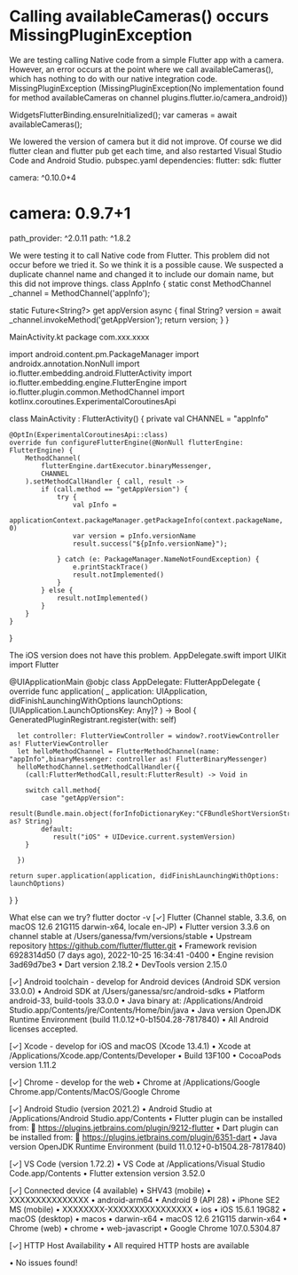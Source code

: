 
# Calling availableCameras() occurs MissingPluginException

We are testing calling Native code from a simple Flutter app with a camera.
However, an error occurs at the point where we call availableCameras(), which has nothing to do with our native integration code.
MissingPluginException (MissingPluginException(No implementation found for method availableCameras on channel plugins.flutter.io/camera_android))

WidgetsFlutterBinding.ensureInitialized();
var cameras = await availableCameras();

We lowered the version of camera but it did not improve.
Of course we did flutter clean and flutter pub get each time, and also restarted Visual Studio Code and Android Studio.
pubspec.yaml
dependencies:
  flutter:
    sdk: flutter

  camera: ^0.10.0+4
  # camera: 0.9.7+1
  path_provider: ^2.0.11
  path: ^1.8.2

We were testing it to call Native code from Flutter. This problem did not occur before we tried it. So we think it is a possible cause. We suspected a duplicate channel name and changed it to include our domain name, but this did not improve things.
class AppInfo {
  static const MethodChannel _channel = MethodChannel('appInfo');

  static Future<String?> get appVersion async {
    final String? version = await _channel.invokeMethod('getAppVersion');
    return version;
  }
}

MainActivity.kt
package com.xxx.xxxx

import android.content.pm.PackageManager
import androidx.annotation.NonNull
import io.flutter.embedding.android.FlutterActivity
import io.flutter.embedding.engine.FlutterEngine
import io.flutter.plugin.common.MethodChannel
import kotlinx.coroutines.ExperimentalCoroutinesApi

class MainActivity : FlutterActivity() {
    private val CHANNEL = "appInfo"

    @OptIn(ExperimentalCoroutinesApi::class)
    override fun configureFlutterEngine(@NonNull flutterEngine: FlutterEngine) {
        MethodChannel(
            flutterEngine.dartExecutor.binaryMessenger,
            CHANNEL
        ).setMethodCallHandler { call, result ->
            if (call.method == "getAppVersion") {
                try {
                    val pInfo =
                        applicationContext.packageManager.getPackageInfo(context.packageName, 0)
                    var version = pInfo.versionName
                    result.success("${pInfo.versionName}");

                } catch (e: PackageManager.NameNotFoundException) {
                    e.printStackTrace()
                    result.notImplemented()
                }
            } else {
                result.notImplemented()
            }
        }
    }
}

The iOS version does not have this problem.
AppDelegate.swift
import UIKit
import Flutter

@UIApplicationMain
@objc class AppDelegate: FlutterAppDelegate {
  override func application(
    _ application: UIApplication,
    didFinishLaunchingWithOptions launchOptions: [UIApplication.LaunchOptionsKey: Any]?
  ) -> Bool {
    GeneratedPluginRegistrant.register(with: self)

      let controller: FlutterViewController = window?.rootViewController as! FlutterViewController
      let helloMethodChannel = FlutterMethodChannel(name: "appInfo",binaryMessenger: controller as! FlutterBinaryMessenger)
      helloMethodChannel.setMethodCallHandler({
        (call:FlutterMethodCall,result:FlutterResult) -> Void in

        switch call.method{
            case "getAppVersion":
                result(Bundle.main.object(forInfoDictionaryKey:"CFBundleShortVersionString") as? String)
            default:
               result("iOS" + UIDevice.current.systemVersion)
        }

      })

    return super.application(application, didFinishLaunchingWithOptions: launchOptions)
  }
}

What else can we try?
flutter doctor -v
[✓] Flutter (Channel stable, 3.3.6, on macOS 12.6 21G115 darwin-x64, locale en-JP)
    • Flutter version 3.3.6 on channel stable at /Users/ganessa/fvm/versions/stable
    • Upstream repository https://github.com/flutter/flutter.git
    • Framework revision 6928314d50 (7 days ago), 2022-10-25 16:34:41 -0400
    • Engine revision 3ad69d7be3
    • Dart version 2.18.2
    • DevTools version 2.15.0

[✓] Android toolchain - develop for Android devices (Android SDK version 33.0.0)
    • Android SDK at /Users/ganessa/src/android-sdks
    • Platform android-33, build-tools 33.0.0
    • Java binary at: /Applications/Android Studio.app/Contents/jre/Contents/Home/bin/java
    • Java version OpenJDK Runtime Environment (build 11.0.12+0-b1504.28-7817840)
    • All Android licenses accepted.

[✓] Xcode - develop for iOS and macOS (Xcode 13.4.1)
    • Xcode at /Applications/Xcode.app/Contents/Developer
    • Build 13F100
    • CocoaPods version 1.11.2

[✓] Chrome - develop for the web
    • Chrome at /Applications/Google Chrome.app/Contents/MacOS/Google Chrome

[✓] Android Studio (version 2021.2)
    • Android Studio at /Applications/Android Studio.app/Contents
    • Flutter plugin can be installed from:
      🔨 https://plugins.jetbrains.com/plugin/9212-flutter
    • Dart plugin can be installed from:
      🔨 https://plugins.jetbrains.com/plugin/6351-dart
    • Java version OpenJDK Runtime Environment (build 11.0.12+0-b1504.28-7817840)

[✓] VS Code (version 1.72.2)
    • VS Code at /Applications/Visual Studio Code.app/Contents
    • Flutter extension version 3.52.0

[✓] Connected device (4 available)
    • SHV43 (mobile)         • XXXXXXXXXXXXXXX           • android-arm64  • Android 9 (API 28)
    • iPhone SE2 MS (mobile) • XXXXXXXX-XXXXXXXXXXXXXXXX • ios            • iOS 15.6.1 19G82
    • macOS (desktop)        • macos                     • darwin-x64     • macOS 12.6 21G115 darwin-x64
    • Chrome (web)           • chrome                    • web-javascript • Google Chrome 107.0.5304.87

[✓] HTTP Host Availability
    • All required HTTP hosts are available

• No issues found!


        